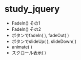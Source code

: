 # study_jquery
- FadeIn() その1
- FadeIn() その2
- ボタンでfadeIn( ), fadeOut( )
- ボタンでslideUp( ), slideDown( )
- animate( )
- スクロール表示( )
